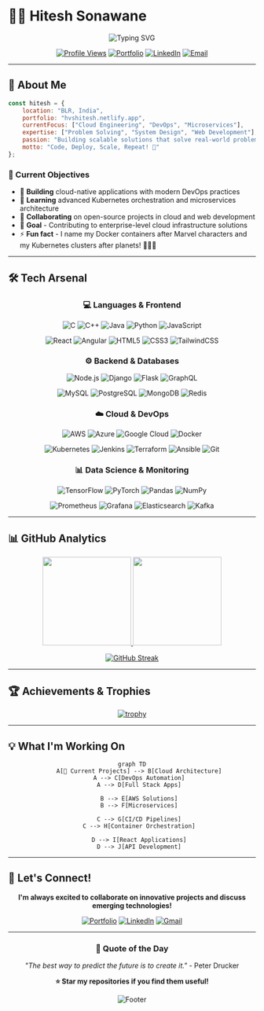 # 👨‍💻 Hitesh Sonawane

<div align="center">

![Typing SVG](https://readme-typing-svg.herokuapp.com?font=Fira+Code&size=30&duration=3000&pause=1000&color=00D9FF&center=true&vCenter=true&width=600&height=100&lines=Full+Stack+Developer;Cloud+%26+DevOps+Engineer;Problem+Solver+%26+Tech+Enthusiast)

[![Profile Views](https://komarev.com/ghpvc/?username=hvshitesh&label=Profile%20views&color=0e75b6&style=for-the-badge)](https://github.com/hvshitesh)
[![Portfolio](https://img.shields.io/badge/Portfolio-Visit-brightgreen?style=for-the-badge&logo=netlify)](https://hvshitesh.netlify.app)
[![LinkedIn](https://img.shields.io/badge/LinkedIn-Connect-blue?style=for-the-badge&logo=linkedin)](https://www.linkedin.com/in/hitesh-sonawane-0a3129257)
[![Email](https://img.shields.io/badge/Email-Contact-red?style=for-the-badge&logo=gmail)](mailto:hvshitesh29@gmail.com)

</div>

---

## 🚀 About Me

```javascript
const hitesh = {
    location: "BLR, India",
    portfolio: "hvshitesh.netlify.app",
    currentFocus: ["Cloud Engineering", "DevOps", "Microservices"],
    expertise: ["Problem Solving", "System Design", "Web Development"],
    passion: "Building scalable solutions that solve real-world problems",
    motto: "Code, Deploy, Scale, Repeat! 🔄"
};
```

### 🎯 Current Objectives
- 🔭 **Building** cloud-native applications with modern DevOps practices
- 🌱 **Learning** advanced Kubernetes orchestration and microservices architecture  
- 👯 **Collaborating** on open-source projects in cloud and web development
- 🥅 **Goal** - Contributing to enterprise-level cloud infrastructure solutions
- ⚡ **Fun fact** - I name my Docker containers after Marvel characters and my Kubernetes clusters after planets! 🚀🦸‍♂️

---

## 🛠️ Tech Arsenal

<div align="center">

### 💻 Languages & Frontend
<p>
<img src="https://img.shields.io/badge/C-00599C?style=for-the-badge&logo=c&logoColor=white" alt="C" />
<img src="https://img.shields.io/badge/C++-00599C?style=for-the-badge&logo=c%2B%2B&logoColor=white" alt="C++" />
<img src="https://img.shields.io/badge/Java-ED8B00?style=for-the-badge&logo=java&logoColor=white" alt="Java" />
<img src="https://img.shields.io/badge/Python-3776AB?style=for-the-badge&logo=python&logoColor=white" alt="Python" />
<img src="https://img.shields.io/badge/JavaScript-F7DF1E?style=for-the-badge&logo=javascript&logoColor=black" alt="JavaScript" />
</p>
<p>
<img src="https://img.shields.io/badge/React-20232A?style=for-the-badge&logo=react&logoColor=61DAFB" alt="React" />
<img src="https://img.shields.io/badge/Angular-DD0031?style=for-the-badge&logo=angular&logoColor=white" alt="Angular" />
<img src="https://img.shields.io/badge/HTML5-E34F26?style=for-the-badge&logo=html5&logoColor=white" alt="HTML5" />
<img src="https://img.shields.io/badge/CSS3-1572B6?style=for-the-badge&logo=css3&logoColor=white" alt="CSS3" />
<img src="https://img.shields.io/badge/TailwindCSS-38B2AC?style=for-the-badge&logo=tailwind-css&logoColor=white" alt="TailwindCSS" />
</p>

### ⚙️ Backend & Databases
<p>
<img src="https://img.shields.io/badge/Node.js-43853D?style=for-the-badge&logo=node.js&logoColor=white" alt="Node.js" />
<img src="https://img.shields.io/badge/Django-092E20?style=for-the-badge&logo=django&logoColor=white" alt="Django" />
<img src="https://img.shields.io/badge/Flask-000000?style=for-the-badge&logo=flask&logoColor=white" alt="Flask" />
<img src="https://img.shields.io/badge/GraphQL-E10098?style=for-the-badge&logo=graphql&logoColor=white" alt="GraphQL" />
</p>
<p>
<img src="https://img.shields.io/badge/MySQL-005C84?style=for-the-badge&logo=mysql&logoColor=white" alt="MySQL" />
<img src="https://img.shields.io/badge/PostgreSQL-316192?style=for-the-badge&logo=postgresql&logoColor=white" alt="PostgreSQL" />
<img src="https://img.shields.io/badge/MongoDB-4EA94B?style=for-the-badge&logo=mongodb&logoColor=white" alt="MongoDB" />
<img src="https://img.shields.io/badge/Redis-DC382D?style=for-the-badge&logo=redis&logoColor=white" alt="Redis" />
</p>

### ☁️ Cloud & DevOps
<p>
<img src="https://img.shields.io/badge/AWS-FF9900?style=for-the-badge&logo=amazon-aws&logoColor=white" alt="AWS" />
<img src="https://img.shields.io/badge/Microsoft_Azure-0089D0?style=for-the-badge&logo=microsoft-azure&logoColor=white" alt="Azure" />
<img src="https://img.shields.io/badge/Google_Cloud-4285F4?style=for-the-badge&logo=google-cloud&logoColor=white" alt="Google Cloud" />
<img src="https://img.shields.io/badge/Docker-2496ED?style=for-the-badge&logo=docker&logoColor=white" alt="Docker" />
</p>
<p>
<img src="https://img.shields.io/badge/Kubernetes-326CE5?style=for-the-badge&logo=kubernetes&logoColor=white" alt="Kubernetes" />
<img src="https://img.shields.io/badge/Jenkins-D24939?style=for-the-badge&logo=jenkins&logoColor=white" alt="Jenkins" />
<img src="https://img.shields.io/badge/Terraform-623CE4?style=for-the-badge&logo=terraform&logoColor=white" alt="Terraform" />
<img src="https://img.shields.io/badge/Ansible-EE0000?style=for-the-badge&logo=ansible&logoColor=white" alt="Ansible" />
<img src="https://img.shields.io/badge/Git-F05032?style=for-the-badge&logo=git&logoColor=white" alt="Git" />
</p>

### 📊 Data Science & Monitoring
<p>
<img src="https://img.shields.io/badge/TensorFlow-FF6F00?style=for-the-badge&logo=tensorflow&logoColor=white" alt="TensorFlow" />
<img src="https://img.shields.io/badge/PyTorch-EE4C2C?style=for-the-badge&logo=pytorch&logoColor=white" alt="PyTorch" />
<img src="https://img.shields.io/badge/Pandas-150458?style=for-the-badge&logo=pandas&logoColor=white" alt="Pandas" />
<img src="https://img.shields.io/badge/NumPy-013243?style=for-the-badge&logo=numpy&logoColor=white" alt="NumPy" />
</p>
<p>
<img src="https://img.shields.io/badge/Prometheus-E6522C?style=for-the-badge&logo=prometheus&logoColor=white" alt="Prometheus" />
<img src="https://img.shields.io/badge/Grafana-F46800?style=for-the-badge&logo=grafana&logoColor=white" alt="Grafana" />
<img src="https://img.shields.io/badge/Elasticsearch-005571?style=for-the-badge&logo=elasticsearch&logoColor=white" alt="Elasticsearch" />
<img src="https://img.shields.io/badge/Apache_Kafka-231F20?style=for-the-badge&logo=apache-kafka&logoColor=white" alt="Kafka" />
</p>

</div>

---

## 📊 GitHub Analytics

<div align="center">

<a href="https://github.com/Hvshitesh">
  <img height="180em" src="https://github-readme-stats.vercel.app/api?username=Hvshitesh&show_icons=true&theme=tokyonight&include_all_commits=true&count_private=true"/>
  <img height="180em" src="https://github-readme-stats.vercel.app/api/top-langs/?username=Hvshitesh&layout=compact&langs_count=8&theme=tokyonight"/>
</a>

</div>

<div align="center">

[![GitHub Streak](https://github-readme-streak-stats.herokuapp.com/?user=Hvshitesh&theme=tokyonight)](https://github.com/Hvshitesh)

</div>

---

## 🏆 Achievements & Trophies

<div align="center">

[![trophy](https://github-profile-trophy.vercel.app/?username=Hvshitesh&theme=tokyonight&no-frame=true&row=1&column=7)](https://github.com/Hvshitesh)

</div>

---

## 💡 What I'm Working On

<div align="center">

```mermaid
graph TD
    A[🚀 Current Projects] --> B[Cloud Architecture]
    A --> C[DevOps Automation]
    A --> D[Full Stack Apps]
    
    B --> E[AWS Solutions]
    B --> F[Microservices]
    
    C --> G[CI/CD Pipelines]
    C --> H[Container Orchestration]
    
    D --> I[React Applications]
    D --> J[API Development]
```

</div>

---

## 🤝 Let's Connect!

<div align="center">

**I'm always excited to collaborate on innovative projects and discuss emerging technologies!**

[![Portfolio](https://img.shields.io/badge/🌐_Portfolio-Visit_My_Work-brightgreen?style=for-the-badge&logo=netlify)](https://hvshitesh.netlify.app)
[![LinkedIn](https://img.shields.io/badge/LinkedIn-0077B5?style=for-the-badge&logo=linkedin&logoColor=white)](https://www.linkedin.com/in/hitesh-sonawane-0a3129257)
[![Gmail](https://img.shields.io/badge/Gmail-D14836?style=for-the-badge&logo=gmail&logoColor=white)](mailto:hvshitesh29@gmail.com)

</div>

---

<div align="center">

### 💭 Quote of the Day
*"The best way to predict the future is to create it."* - Peter Drucker

**⭐ Star my repositories if you find them useful!**

![Footer](https://capsule-render.vercel.app/api?type=waving&color=gradient&height=100&section=footer)

</div>

